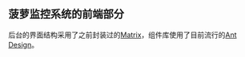## 菠萝监控系统的前端部分

后台的界面结构采用了之前封装过的[Matrix](https://github.com/pwstrick/grape-skin)，组件库使用了目前流行的[Ant Design](https://ant.design/components/button-cn/)。